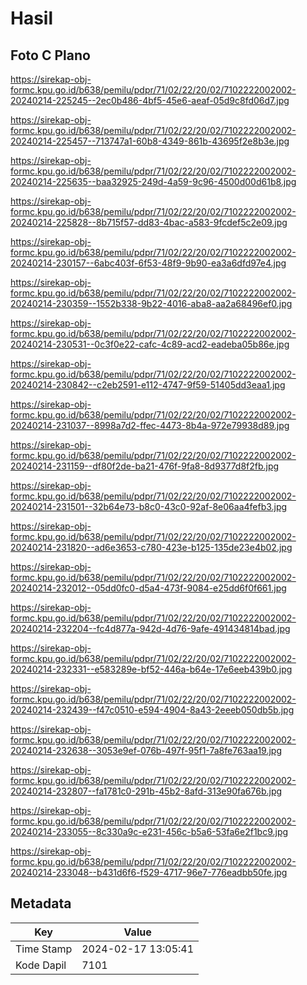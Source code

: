 # Hasil

## Foto C Plano

https://sirekap-obj-formc.kpu.go.id/b638/pemilu/pdpr/71/02/22/20/02/7102222002002-20240214-225245--2ec0b486-4bf5-45e6-aeaf-05d9c8fd06d7.jpg

https://sirekap-obj-formc.kpu.go.id/b638/pemilu/pdpr/71/02/22/20/02/7102222002002-20240214-225457--713747a1-60b8-4349-861b-43695f2e8b3e.jpg

https://sirekap-obj-formc.kpu.go.id/b638/pemilu/pdpr/71/02/22/20/02/7102222002002-20240214-225635--baa32925-249d-4a59-9c96-4500d00d61b8.jpg

https://sirekap-obj-formc.kpu.go.id/b638/pemilu/pdpr/71/02/22/20/02/7102222002002-20240214-225828--8b715f57-dd83-4bac-a583-9fcdef5c2e09.jpg

https://sirekap-obj-formc.kpu.go.id/b638/pemilu/pdpr/71/02/22/20/02/7102222002002-20240214-230157--6abc403f-6f53-48f9-9b90-ea3a6dfd97e4.jpg

https://sirekap-obj-formc.kpu.go.id/b638/pemilu/pdpr/71/02/22/20/02/7102222002002-20240214-230359--1552b338-9b22-4016-aba8-aa2a68496ef0.jpg

https://sirekap-obj-formc.kpu.go.id/b638/pemilu/pdpr/71/02/22/20/02/7102222002002-20240214-230531--0c3f0e22-cafc-4c89-acd2-eadeba05b86e.jpg

https://sirekap-obj-formc.kpu.go.id/b638/pemilu/pdpr/71/02/22/20/02/7102222002002-20240214-230842--c2eb2591-e112-4747-9f59-51405dd3eaa1.jpg

https://sirekap-obj-formc.kpu.go.id/b638/pemilu/pdpr/71/02/22/20/02/7102222002002-20240214-231037--8998a7d2-ffec-4473-8b4a-972e79938d89.jpg

https://sirekap-obj-formc.kpu.go.id/b638/pemilu/pdpr/71/02/22/20/02/7102222002002-20240214-231159--df80f2de-ba21-476f-9fa8-8d9377d8f2fb.jpg

https://sirekap-obj-formc.kpu.go.id/b638/pemilu/pdpr/71/02/22/20/02/7102222002002-20240214-231501--32b64e73-b8c0-43c0-92af-8e06aa4fefb3.jpg

https://sirekap-obj-formc.kpu.go.id/b638/pemilu/pdpr/71/02/22/20/02/7102222002002-20240214-231820--ad6e3653-c780-423e-b125-135de23e4b02.jpg

https://sirekap-obj-formc.kpu.go.id/b638/pemilu/pdpr/71/02/22/20/02/7102222002002-20240214-232012--05dd0fc0-d5a4-473f-9084-e25dd6f0f661.jpg

https://sirekap-obj-formc.kpu.go.id/b638/pemilu/pdpr/71/02/22/20/02/7102222002002-20240214-232204--fc4d877a-942d-4d76-9afe-491434814bad.jpg

https://sirekap-obj-formc.kpu.go.id/b638/pemilu/pdpr/71/02/22/20/02/7102222002002-20240214-232331--e583289e-bf52-446a-b64e-17e6eeb439b0.jpg

https://sirekap-obj-formc.kpu.go.id/b638/pemilu/pdpr/71/02/22/20/02/7102222002002-20240214-232439--f47c0510-e594-4904-8a43-2eeeb050db5b.jpg

https://sirekap-obj-formc.kpu.go.id/b638/pemilu/pdpr/71/02/22/20/02/7102222002002-20240214-232638--3053e9ef-076b-497f-95f1-7a8fe763aa19.jpg

https://sirekap-obj-formc.kpu.go.id/b638/pemilu/pdpr/71/02/22/20/02/7102222002002-20240214-232807--fa1781c0-291b-45b2-8afd-313e90fa676b.jpg

https://sirekap-obj-formc.kpu.go.id/b638/pemilu/pdpr/71/02/22/20/02/7102222002002-20240214-233055--8c330a9c-e231-456c-b5a6-53fa6e2f1bc9.jpg

https://sirekap-obj-formc.kpu.go.id/b638/pemilu/pdpr/71/02/22/20/02/7102222002002-20240214-233048--b431d6f6-f529-4717-96e7-776eadbb50fe.jpg


## Metadata

| Key        | Value               |
| ---------- | ------------------- |
| Time Stamp | 2024-02-17 13:05:41 |
| Kode Dapil | 7101                |



